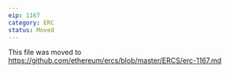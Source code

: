```yaml
---
eip: 1167
category: ERC
status: Moved
---
```


This file was moved to https://github.com/ethereum/ercs/blob/master/ERCS/erc-1167.md
